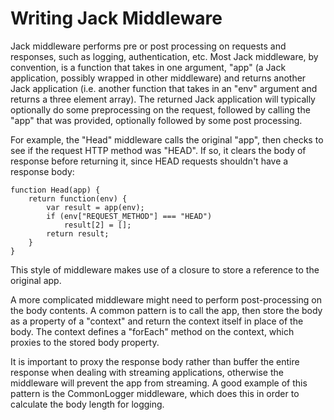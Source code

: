 
Writing Jack Middleware
=======================

Jack middleware performs pre or post processing on requests and responses, such as logging, authentication, etc. Most Jack middleware, by convention, is a function that takes in one argument, "app" (a Jack application, possibly wrapped in other middleware) and returns another Jack application (i.e. another function that takes in an "env" argument and returns a three element array). The returned Jack application will typically optionally do some preprocessing on the request, followed by calling the "app" that was provided, optionally followed by some post processing.

For example, the "Head" middleware calls the original "app", then checks to see if the request HTTP method was "HEAD". If so, it clears the body of response before returning it, since HEAD requests shouldn't have a response body:

    function Head(app) {
        return function(env) {
            var result = app(env);
            if (env["REQUEST_METHOD"] === "HEAD")
                result[2] = [];
            return result;
        }
    }

This style of middleware makes use of a closure to store a reference to the original app.

A more complicated middleware might need to perform post-processing on the body contents. A common pattern is to call the app, then store the body as a property of a "context" and return the context itself in place of the body. The context defines a "forEach" method on the context, which proxies to the stored body property.

It is important to proxy the response body rather than buffer the entire response when dealing with streaming applications, otherwise the middleware will prevent the app from streaming. A good example of this pattern is the CommonLogger middleware, which does this in order to calculate the body length for logging.
